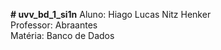 **# uvv_bd_1_si1n**
Aluno: Hiago Lucas Nitz Henker
<br>
Professor: Abraantes
<br>
Matéria: Banco de Dados
<br>

